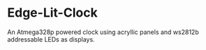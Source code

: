 # Edge-Lit-Clock
An Atmega328p powered clock using acryllic panels and ws2812b addressable LEDs as displays.

